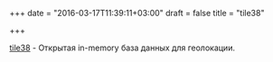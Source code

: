 +++
date = "2016-03-17T11:39:11+03:00"
draft = false
title = "tile38"

+++

<p><a href="https://github.com/tidwall/tile38">tile38</a>&nbsp;- Открытая&nbsp;in-memory база данных для геолокации.</p>

